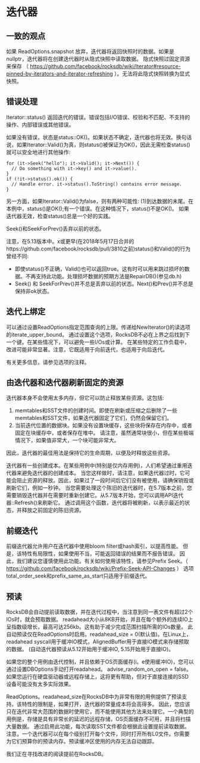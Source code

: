 # 迭代器

## 一致的观点

如果 ReadOptions.snapshot 放弃，迭代器将返回快照时的数据。如果是nullptr，迭代器将在创建迭代器时从隐式快照中读取数据。
隐式快照过固定资源来保存 （ https://github.com/facebook/rocksdb/wiki/Iterator#resource-pinned-by-iterators-and-iterator-refreshing ）。无法将此隐式快照转换为显式快照。

## 错误处理

Iterator::status() 返回迭代的错误。错误包括I/O错误、校验和不匹配、不支持的操作、内部错误或其他错误。

如果没有错误，状态是status::OK()。如果状态不确定，迭代器也将无效。换句话说，如果Iterator::Valid()为真，则status()被保证为OK()，因此无需检查status()就可以安全地进行其他操作:

    for (it->Seek("hello"); it->Valid(); it->Next()) {
      // Do something with it->key() and it->value().
    }
    if (!it->status().ok()) {
      // Handle error. it->status().ToString() contains error message.
    }

另一方面，如果Iterator::Valid()为false，则有两种可能性: (1)到达数据的末尾。在本例中，status()是OK();有一个错误。在这种情况下，status()不是OK()。
如果迭代器无效，检查status()总是一个好的实践。

Seek()和SeekForPrev()丢弃以前的状态。

注意，在5.13版本中。x或更早(在2018年5月17日合并的https://github.com/facebook/rocksdb/pull/3810之前)status()和Valid()的行为曾经不同:

* 即使status()不正确，Valid()也可以返回true。这有时可以用来跳过损坏的数据。不再支持此功能。处理损坏数据的预期方法是RepairDB()(参见db.h) 
* Seek() 和 SeekForPrev()并不总是丢弃以前的状态。Next()和Prev()并不总是保持非ok状态。 

## 迭代上绑定

可以通过设置ReadOptions指定范围查询的上限。传递给NewIterator()的读选项的iterate_upper_bound。
通过设置这个选项，RocksDB不必在上界之后找到下一个键。在某些情况下，可以避免一些I/Os或计算。
在某些特定的工作负载中，改进可能非常显著。注意，它既适用于向前迭代，也适用于向后迭代。

有关更多信息，请参见选项的注释。

## 由迭代器和迭代器刷新固定的资源

迭代器本身不会使用太多内存，但它可以防止释放某些资源。这包括:
1. memtables和SST文件的创建时间。即使在刷新或压缩之后删除了一些memtables和SST文件，如果迭代器固定了它们，仍然会保留它们。
2. 当前迭代位置的数据块。如果没有设置块缓存，这些块将保存在内存中，或者固定在块缓存中，或者保存在堆中。
   请注意，虽然通常块很小，但在某些极端情况下，如果值非常大，一个块可能非常大。

因此，迭代器的最佳用法是保持它的生命周期，以便及时释放这些资源。

迭代器有一些创建成本。在某些用例中(特别是仅内存用例)，人们希望通过重用迭代器来避免迭代器的创建成本。
当您这样做时，请注意，如果迭代器过时，它可能会阻止资源的释放。因此，如果过了一段时间后它们没有被使用，请确保销毁或刷新它们，例如一秒钟。
当您需要处理这个陈旧的迭代器时，在5.7版本之前，您需要销毁迭代器并在需要时重新创建它。从5.7版本开始，您可以调用API迭代器::Refresh()来刷新它。
通过调用这个函数，迭代器将被刷新，以表示最近的状态，并释放之前固定的陈旧资源。

## 前缀迭代

前缀迭代器允许用户在迭代器中使用bloom filter或hash索引，以提高性能。
但是，该特性有局限性，如果使用不当，可能返回错误的结果而不报告错误。
因此，我们建议您谨慎使用此功能。有关如何使用该特性，请参见Prefix Seek。（ https://github.com/facebook/rocksdb/wiki/Prefix-Seek-API-Changes ）
选项total_order_seek和prefix_same_as_start只适用于前缀迭代。

## 预读

RocksDB会自动提前读取数据，并在迭代过程中，当注意到同一表文件有超过2个IOs时，就会预取数据。
readahead大小从8KB开始，并且在每个额外的连续IO上呈指数级增长，最高可达256kb。这有助于减少完成范围扫描所需的IOs数量。
此自动预读仅在ReadOptions时启用。readahead_size = 0(默认值)。在Linux上，readahead syscall用于缓冲IO模式，AlignedBuffer用于直接IO模式来存储预取的数据。
(自动迭代器预读从5.12开始用于缓冲IO, 5.15开始用于直接IO)。

如果您的整个用例由迭代控制，并且依赖于OS页面缓存(i。e使用缓冲IO)，您可以通过设置DBOptions手动打开readahead。
advise_random_on_open = false。如果您运行在硬盘驱动器或远程存储上，这将更有帮助，但对于直接连接的SSD设备可能没有太多实际效果。

ReadOptions。readahead_size在RocksDB中为非常有限的用例提供了预读支持。该特性的限制是，如果打开，迭代器的常量成本将会高得多。
因此，您应该只在迭代非常大范围的数据时使用它，而不能使用其他方法来处理它。一个典型的用例是，存储是具有非常长的延迟的远程存储，OS页面缓存不可用，并且将扫描大量数据。
通过启用此功能，每次读取SST文件都会根据此设置提前读取数据。注意，一个迭代器可以在每个级别打开每个文件，同时打开所有L0文件。你需要为它们预算你的预读内存。预读缓冲区使用的内存无法自动跟踪。

我们正在寻找改进的阅读提前在RocksDB。

